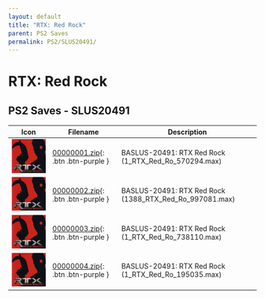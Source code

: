 ```yaml
---
layout: default
title: "RTX: Red Rock"
parent: PS2 Saves
permalink: PS2/SLUS20491/
---
```

# RTX: Red Rock

## PS2 Saves - SLUS20491

| Icon | Filename | Description |
|------|----------|-------------|
| ![RTX: Red Rock](icon0.png) | [00000001.zip](00000001.zip){: .btn .btn-purple } | BASLUS-20491: RTX Red Rock (1_RTX_Red_Ro_570294.max) |
| ![RTX: Red Rock](icon0.png) | [00000002.zip](00000002.zip){: .btn .btn-purple } | BASLUS-20491: RTX Red Rock (1388_RTX_Red_Ro_997081.max) |
| ![RTX: Red Rock](icon0.png) | [00000003.zip](00000003.zip){: .btn .btn-purple } | BASLUS-20491: RTX Red Rock (1_RTX_Red_Ro_738110.max) |
| ![RTX: Red Rock](icon0.png) | [00000004.zip](00000004.zip){: .btn .btn-purple } | BASLUS-20491: RTX Red Rock (1_RTX_Red_Ro_195035.max) |
